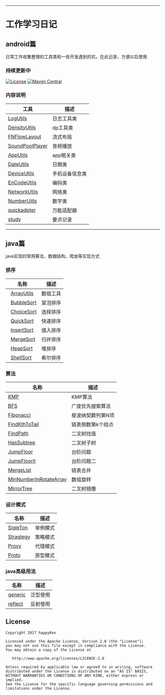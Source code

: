 
-------------
# 工作学习日记

## android篇

 日常工作收集整理的工具类和一些开发遇到的坑，在此记录，方便以后使用
 
### 持续更新中
[![License](https://img.shields.io/badge/license-Apache%202-green.svg)](https://www.apache.org/licenses/LICENSE-2.0)
[![Maven Central](https://img.shields.io/bintray/v/gcssloop/maven/sutil.svg)](https://bintray.com/gcssloop/maven/sutil/view)


### 内容说明
 工具 | 描述
 ---  | ---
 [LogUtils](https://github.com/happyKen/commonUtil/tree/master/MyUtil/app/src/main/java/com/common/myutil/utils/LogUtils.java)| 日志工具类
 [DensityUtils](https://github.com/happyKen/commonUtil/tree/master/MyUtil/app/src/main/java/com/common/myutil/utils/DensityUtils.java)| dp工具类
 [FNFlowLayout](https://github.com/happyKen/commonUtil/tree/master/MyUtil/app/src/main/java/com/common/myutil/widget/FNFlowLayout.java)| 流式布局
 [SoundPoolPlayer](https://github.com/happyKen/commonUtil/tree/master/MyUtil/app/src/main/java/com/common/myutil/utils/SoundPoolPlayer.java)| 音频播放
  [AppUtils](https://github.com/happyKen/commonUtil/tree/master/MyUtil/app/src/main/java/com/common/myutil/utils/AppUtils.java)| app相关类
  [DateUtils](https://github.com/happyKen/commonUtil/tree/master/MyUtil/app/src/main/java/com/common/myutil/utils/DateUtils.java)| 日期类
  [DeviceUtils](https://github.com/happyKen/commonUtil/tree/master/MyUtil/app/src/main/java/com/common/myutil/utils/DeviceUtils.java)| 手机设备信息类
  [EnCodeUtils](https://github.com/happyKen/commonUtil/tree/master/MyUtil/app/src/main/java/com/common/myutil/utils/EnCodeUtils.java)| 编码类
 [NetworkUtils](https://github.com/happyKen/commonUtil/tree/master/MyUtil/app/src/main/java/com/common/myutil/utils/NetworkUtils.java)| 网络类
 [NumberUitls](https://github.com/happyKen/commonUtil/tree/master/MyUtil/app/src/main/java/com/common/myutil/utils/NumberUitls.java)| 数字类
 [quickadpter](https://github.com/happyKen/commonUtil/tree/master/MyUtil/app/src/main/java/com/common/myutil/utils/quickadapter)| 万能适配器
 [study](https://github.com/happyKen/commonUtil/tree/master/study)| 要点记录





----

## java篇

java实现的常用算法，数据结构，爬虫等实现方式


### 排序
 名称 | 描述
  ---  | ---
   [ArrayUtils](https://github.com/happyKen/commonUtil/blob/master/JavaStudy/src/com/algorithm/sort/ArrayUtils.java)| 数组工具
   [BubbleSort](https://github.com/happyKen/commonUtil/blob/master/JavaStudy/src/com/algorithm/sort/BubbleSort.java)| 冒泡排序
   [ChoiceSort](https://github.com/happyKen/commonUtil/blob/master/JavaStudy/src/com/algorithm/sort/ChoiceSort.java)| 选择排序
   [QuickSort](https://github.com/happyKen/commonUtil/blob/master/JavaStudy/src/com/algorithm/sort/QuickSort.java)| 快速排序
   [InsertSort](https://github.com/happyKen/commonUtil/blob/master/JavaStudy/src/com/algorithm/sort/InsertSort.java)| 插入排序
   [MergeSort](https://github.com/happyKen/commonUtil/blob/master/JavaStudy/src/com/algorithm/sort/MergeSort.java)| 归并排序
   [HeapSort](https://github.com/happyKen/commonUtil/blob/master/JavaStudy/src/com/algorithm/sort/HeapSort.java)| 堆排序
   [ShellSort](https://github.com/happyKen/commonUtil/blob/master/JavaStudy/src/com/algorithm/sort/ShellSort.java)| 希尔排序
  
 
### 算法
 名称 | 描述
  ---  | ---
 [KMP](https://github.com/happyKen/commonUtil/blob/master/JavaStudy/src/com/algorithm/KMP/KMP.java)| KMP算法
 [BFS](https://github.com/happyKen/commonUtil/blob/master/JavaStudy/src/com/algorithm/niukecoder/BFS.java)| 广度优先搜索算法
 [Fibonacci](https://github.com/happyKen/commonUtil/blob/master/JavaStudy/src/com/algorithm/niukecoder/Fibonacci.java)| 斐波纳契数列第N项
 [FindKthToTail](https://github.com/happyKen/commonUtil/blob/master/JavaStudy/src/com/algorithm/niukecoder/FindKthToTail.java)| 链表倒数第k个结点
 [FindPath](https://github.com/happyKen/commonUtil/blob/master/JavaStudy/src/com/algorithm/niukecoder/FindPath.java)| 二叉树找值
 [HasSubtree](https://github.com/happyKen/commonUtil/blob/master/JavaStudy/src/com/algorithm/niukecoder/HasSubtree.java)| 二叉树子树
 [JumpFloor](https://github.com/happyKen/commonUtil/blob/master/JavaStudy/src/com/algorithm/niukecoder/JumpFloor.java)| 台阶问题
 [JumpFloorII](https://github.com/happyKen/commonUtil/blob/master/JavaStudy/src/com/algorithm/niukecoder/JumpFloorII.java)| 台阶问题二
 [MergeList](https://github.com/happyKen/commonUtil/blob/master/JavaStudy/src/com/algorithm/niukecoder/MergeList.java)| 链表合并
 [MinNumberInRotateArray](https://github.com/happyKen/commonUtil/blob/master/JavaStudy/src/com/algorithm/niukecoder/MinNumberInRotateArray.java)| 数组旋转
 [MirrorTree](https://github.com/happyKen/commonUtil/blob/master/JavaStudy/src/com/algorithm/niukecoder/MirrorTree.java)| 二叉树镜像
 

 
 ### 设计模式
 名称 | 描述
  ---  | ---
 [SigleTon](https://github.com/happyKen/commonUtil/blob/master/JavaStudy/src/com/designPattern/sigleTon)| 单例模式
 [Straglegy](https://github.com/happyKen/commonUtil/blob/master/JavaStudy/src/com/designPattern/strategy)| 策略模式
 [Proxy](https://github.com/happyKen/commonUtil/blob/master/JavaStudy/src/com/designPattern/proxy)| 代理模式
 [Proto](https://github.com/happyKen/commonUtil/blob/master/JavaStudy/src/com/designPattern/proto)| 原型模式
 
 
 
 ### java高级用法
 名称 | 描述
  ---  | ---
 [generic](https://github.com/happyKen/commonUtil/tree/master/JavaStudy/src/com/java/generic)| 泛型使用
 [reflect](https://github.com/happyKen/commonUtil/tree/master/JavaStudy/src/com/java/reflect)| 反射使用
 
 
## License

    Copyright 2017 happyKen 
    
    Licensed under the Apache License, Version 2.0 (the "License");
    you may not use this file except in compliance with the License.
    You may obtain a copy of the License at

       http://www.apache.org/licenses/LICENSE-2.0

    Unless required by applicable law or agreed to in writing, software
    distributed under the License is distributed on an "AS IS" BASIS,
    WITHOUT WARRANTIES OR CONDITIONS OF ANY KIND, either express or implied.
    See the License for the specific language governing permissions and
    limitations under the License.

